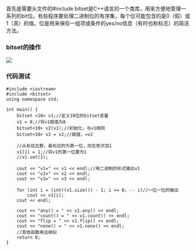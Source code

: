

首先是需要头文件的#include
bitset是C++语言的一个类库，用来方便地管理一系列的bit位。有些程序要处理二进制位的有序集，每个位可能包含的是0（假）或1（真）的值。位是用来保存一组项或条件的yes/no信息（有时也称标志）的简洁方法。

### bitset的操作

![](http://i.imgur.com/YRB4DY3.png)

### 代码测试 ###

```
#include <iostream>
#include <bitset>
using namespace std;
 
int main() {
    bitset <10> v1;//定义10位的bitset变量
    v1 = 8;//将v1赋值为8
    bitset<10> v2(v1);//初始化，与v1相同
    bitset<10> v3 = v2;//赋值，=v2
 
    //从右往左数，最右边的为第一位，向左依次加1
    v1[1] = 1;//将v1的第一位置为1
    //v1.set(1);
 
    cout << "v1=" << v1 << endl;//用二进制的形式输出v1
    cout << "v2=" << v2 << endl;
    cout << "v3=" << v3 << endl;
 
    for (int i = (int)(v1.size()) - 1; i >= 0; -- i)//一位一位的输出
        cout << v1[i];
    cout << endl;
 
    cout << "any() = " << v1.any() << endl;
    cout << "count() = " << v1.count() << endl;
    cout << "flip = " << v1.flip() << endl;
    cout << "none() = " << v1.none() << endl;
    //其他函数用法相似
    return 0;
}
```
